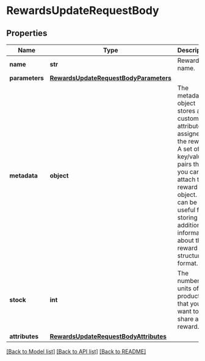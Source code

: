 # RewardsUpdateRequestBody


## Properties

Name | Type | Description | Notes
------------ | ------------- | ------------- | -------------
**name** | **str** | Reward name. | [optional] 
**parameters** | [**RewardsUpdateRequestBodyParameters**](RewardsUpdateRequestBodyParameters.md) |  | [optional] 
**metadata** | **object** | The metadata object stores all custom attributes assigned to the reward. A set of key/value pairs that you can attach to a reward object. It can be useful for storing additional information about the reward in a structured format. | [optional] 
**stock** | **int** | The number of units of the product that you want to share as a reward. | [optional] 
**attributes** | [**RewardsUpdateRequestBodyAttributes**](RewardsUpdateRequestBodyAttributes.md) |  | [optional] 

[[Back to Model list]](../README.md#documentation-for-models) [[Back to API list]](../README.md#documentation-for-api-endpoints) [[Back to README]](../README.md)


